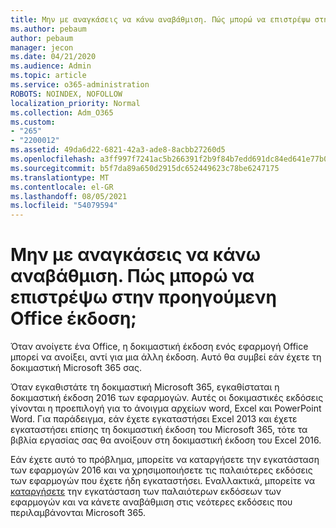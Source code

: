 ```yaml
---
title: Μην με αναγκάσεις να κάνω αναβάθμιση. Πώς μπορώ να επιστρέψω στην προηγούμενη Office έκδοση;
ms.author: pebaum
author: pebaum
manager: jecon
ms.date: 04/21/2020
ms.audience: Admin
ms.topic: article
ms.service: o365-administration
ROBOTS: NOINDEX, NOFOLLOW
localization_priority: Normal
ms.collection: Adm_O365
ms.custom:
- "265"
- "2200012"
ms.assetid: 49da6d22-6821-42a3-ade8-8acbb27260d5
ms.openlocfilehash: a3ff997f7241ac5b266391f2b9f84b7edd691dc84ed641e77b091d33c5a3dbf5
ms.sourcegitcommit: b5f7da89a650d2915dc652449623c78be6247175
ms.translationtype: MT
ms.contentlocale: el-GR
ms.lasthandoff: 08/05/2021
ms.locfileid: "54079594"
---
```

# <a name="dont-force-me-to-upgrade-how-do-i-go-back-to-the-previous-office-version"></a>Μην με αναγκάσεις να κάνω αναβάθμιση. Πώς μπορώ να επιστρέψω στην προηγούμενη Office έκδοση;

Όταν ανοίγετε ένα Office, η δοκιμαστική έκδοση ενός εφαρμογή Office μπορεί να ανοίξει, αντί για μια άλλη έκδοση. Αυτό θα συμβεί εάν έχετε τη δοκιμαστική Microsoft 365 σας.
  
Όταν εγκαθιστάτε τη δοκιμαστική Microsoft 365, εγκαθίσταται η δοκιμαστική έκδοση 2016 των εφαρμογών. Αυτές οι δοκιμαστικές εκδόσεις γίνονται η προεπιλογή για το άνοιγμα αρχείων word, Excel και PowerPoint Word. Για παράδειγμα, εάν έχετε εγκαταστήσει Excel 2013 και έχετε εγκαταστήσει επίσης τη δοκιμαστική έκδοση του Microsoft 365, τότε τα βιβλία εργασίας σας θα ανοίξουν στη δοκιμαστική έκδοση του Excel 2016.
  
Εάν έχετε αυτό το [](https://support.office.com/article/9dd49b83-264a-477a-8fcc-2fdf5dbf61d8.aspx) πρόβλημα, μπορείτε να καταργήσετε την εγκατάσταση των εφαρμογών 2016 και να χρησιμοποιήσετε τις παλαιότερες εκδόσεις των εφαρμογών που έχετε ήδη εγκαταστήσει. Εναλλακτικά, μπορείτε να [καταργήσετε](https://support.office.com/article/9dd49b83-264a-477a-8fcc-2fdf5dbf61d8.aspx) την εγκατάσταση των παλαιότερων εκδόσεων των εφαρμογών και να κάνετε αναβάθμιση στις νεότερες εκδόσεις που περιλαμβάνονται Microsoft 365.

